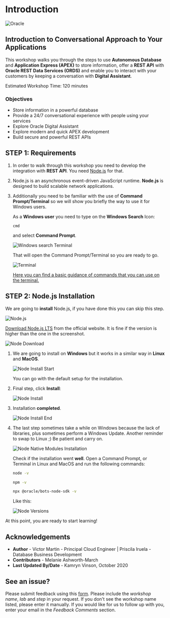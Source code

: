 # Introduction

![Oracle](images/banner.png)

## Introduction to Conversational Approach to Your Applications

This workshop walks you through the steps to use **Autonomous Database** and **Application Express (APEX)** to store information, offer a **REST API** with **Oracle REST Data Services (ORDS)** and enable you to interact with your customers by keeping a conversation with **Digital Assistant**.

Estimated Workshop Time: 120 minutes

### Objectives

- Store information in a powerful database 
- Provide a 24/7 conversational experience with people using your services
- Explore Oracle Digital Assistant
- Explore modern and quick APEX development 
- Build secure and powerful REST APIs

## **STEP 1**: Requirements

1. In order to walk through this workshop you need to develop the integration with **REST API**. You need [Node.js](https://nodejs.org/en/) for that.

2. Node.js is an asynchronous event-driven JavaScript runtime. **Node.js** is designed to build scalable network applications.

3. Additionally you need to be familiar with the use of **Command Prompt/Terminal** so we will show you briefly the way to use it for Windows users.

    As a **Windows user** you need to type on the **Windows Search** Icon:

    ```
    cmd
    ```

    and select **Command Prompt**.

    ![Windows search Terminal](./images/cmd_1.png)

    That will open the Command Prompt/Terminal so you are ready to go.

    ![Terminal](./images/cmd_2.png)

    [Here you can find a basic guidance of commands that you can use on the terminal.](https://docs.microsoft.com/en-us/windows-server/administration/windows-commands/windows-commands)


## **STEP 2**: Node.js Installation

We are going to **install** Node.js, if you have done this you can skip this step.

![Node.js](./images/nodejs.png)

[Download Node.js LTS](https://nodejs.org/en/download/) from the official website. It is fine if the version is higher than the one in the screenshot.

![Node Download](./images/node_download.png)

1. We are going to install on **Windows** but it works in a similar way in **Linux** and **MacOS**.

    ![Node Install Start](./images/node_install_start.png)

    You can go with the default setup for the installation.

2. Final step, click **Install**:

    ![Node Install](./images/node_install.png)

3. Installation **completed**.

    ![Node Install End](./images/node_install_end.png)

4. The last step sometimes take a while on Windows because the lack of libraries, plus sometimes perform a Windows Update. Another reminder to swap to Linux ;) Be patient and carry on.

    ![Node Native Modules Installation](./images/node_native_module.png)

    Check if the installation went **well**. Open a Command Prompt, or Terminal in Linux and MacOS and run the following commands:

    ```bash
    node -v
    ```

    ```bash
    npm -v
    ```

    ```bash
    npx @oracle/bots-node-sdk -v
    ```

    Like this:

    ![Node Versions](./images/node_versions.png)

At this point, you are ready to start learning!

## **Acknowledgements**

- **Author** - Victor Martin - Principal Cloud Engineer | Priscila Iruela - Database Business Development
- **Contributors** - Melanie Ashworth-March
- **Last Updated By/Date** - Kamryn Vinson, October 2020

## See an issue?
Please submit feedback using this [form](https://apexapps.oracle.com/pls/apex/f?p=133:1:::::P1_FEEDBACK:1). Please include the *workshop name*, *lab* and *step* in your request.  If you don't see the workshop name listed, please enter it manually. If you would like for us to follow up with you, enter your email in the *Feedback Comments* section.